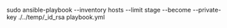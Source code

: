 sudo ansible-playbook --inventory hosts --limit stage --become --private-key ./../temp/_id_rsa playbook.yml